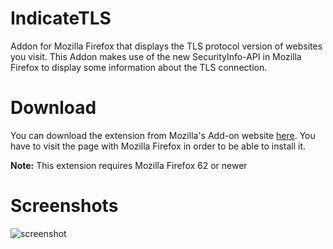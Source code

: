 # IndicateTLS
Addon for Mozilla Firefox that displays the TLS protocol version of websites you visit. This Addon makes use of the new SecurityInfo-API in Mozilla Firefox to display some information about the TLS connection.

# Download
You can download the extension from Mozilla's Add-on website [here](https://addons.mozilla.org/de/firefox/addon/indicatetls/). You have to visit the page with Mozilla Firefox in order to be able to install it.

**Note:** This extension requires Mozilla Firefox 62 or newer

# Screenshots
![screenshot](https://addons.cdn.mozilla.net/user-media/previews/full/218/218000.png?modified=1555307259)
